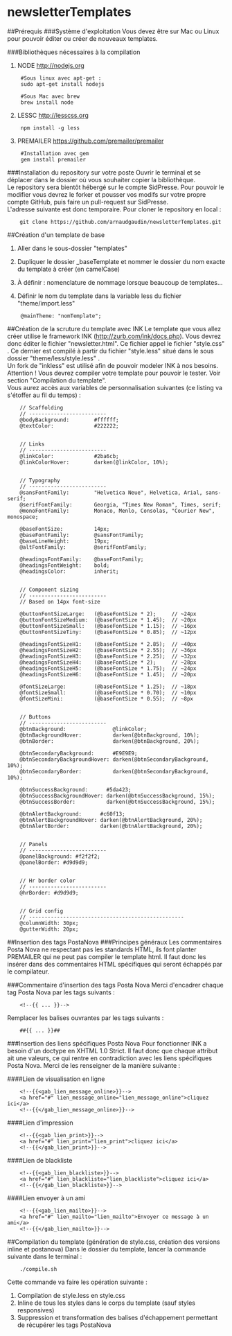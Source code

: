 newsletterTemplates
===================

##Prérequis
###Système d'exploitation
Vous devez être sur Mac ou Linux pour pouvoir éditer ou créer de nouveaux templates.

###Bibliothèques nécessaires à la compilation
1. NODE http://nodejs.org

		#Sous linux avec apt-get :
		sudo apt-get install nodejs

		#Sous Mac avec brew
		brew install node

2. LESSC http://lesscss.org

		npm install -g less

3. PREMAILER https://github.com/premailer/premailer

		#Installation avec gem
		gem install premailer

###Installation du repository sur votre poste
Ouvrir le terminal et se déplacer dans le dossier où vous souhaiter copier la bibliothèque.  
Le repository sera bientôt hébergé sur le compte SidPresse. Pour pouvoir le modifier vous devrez le forker et pousser vos modifs sur votre propre compte GitHub, puis faire un pull-request sur SidPresse.  
L'adresse suivante est donc temporaire. Pour cloner le repository en local :

		git clone https://github.com/arnaudgaudin/newsletterTemplates.git

##Création d'un template de base
1. Aller dans le sous-dossier "templates"
2. Dupliquer le dossier _baseTemplate et nommer le dossier du nom exacte du template à créer (en camelCase)
3. À définir : nomenclature de nommage lorsque beaucoup de templates...
4. Définir le nom du template dans la variable less du fichier "theme/import.less"

		@mainTheme: "nomTemplate";

##Création de la scruture du template avec INK
Le template que vous allez créer utilise le framework INK (http://zurb.com/ink/docs.php). Vous devrez donc éditer le fichier "newsletter.html". Ce fichier appel le fichier "style.css" . Ce dernier est compilé à partir du fichier "style.less" situé dans le sous dossier "theme/less/style.less" .  
Un fork de "inkless" est utilisé afin de pouvoir modeler INK à nos besoins.  
Attention ! Vous devrez compiler votre template pour pouvoir le tester. Voir section "Compilation du template".  
Vous aurez accès aux variables de personnalisation suivantes (ce listing va s'étoffer au fil du temps) :

		// Scaffolding
		// -------------------------
		@bodyBackground:        #ffffff;
		@textColor:             #222222;


		// Links
		// -------------------------
		@linkColor:             #2ba6cb;
		@linkColorHover:        darken(@linkColor, 10%);


		// Typography
		// -------------------------
		@sansFontFamily:        "Helvetica Neue", Helvetica, Arial, sans-serif;
		@serifFontFamily:       Georgia, "Times New Roman", Times, serif;
		@monoFontFamily:        Monaco, Menlo, Consolas, "Courier New", monospace;

		@baseFontSize:          14px;
		@baseFontFamily:        @sansFontFamily;
		@baseLineHeight:        19px;
		@altFontFamily:         @serifFontFamily;

		@headingsFontFamily:    @baseFontFamily;
		@headingsFontWeight:    bold;
		@headingsColor:         inherit;


		// Component sizing
		// -------------------------
		// Based on 14px font-size

		@buttonFontSizeLarge:   (@baseFontSize * 2);     // ~24px
		@buttonFontSizeMedium:  (@baseFontSize * 1.45);  // ~20px
		@buttonFontSizeSmall:   (@baseFontSize * 1.15);  // ~16px
		@buttonFontSizeTiny:    (@baseFontSize * 0.85);  // ~12px

		@headingsFontSizeH1:    (@baseFontSize * 2.85);  // ~40px
		@headingsFontSizeH2:    (@baseFontSize * 2.55);  // ~36px
		@headingsFontSizeH3:    (@baseFontSize * 2.25);  // ~32px
		@headingsFontSizeH4:    (@baseFontSize * 2);     // ~28px
		@headingsFontSizeH5:    (@baseFontSize * 1.75);  // ~24px
		@headingsFontSizeH6:    (@baseFontSize * 1.45);  // ~20px

		@fontSizeLarge:         (@baseFontSize * 1.25);  // ~18px
		@fontSizeSmall:         (@baseFontSize * 0.70);  // ~10px
		@fontSizeMini:          (@baseFontSize * 0.55);  // ~8px


		// Buttons
		// -------------------------
		@btnBackground:               @linkColor;
		@btnBackgroundHover:          darken(@btnBackground, 10%);
		@btnBorder:                   darken(@btnBackground, 20%);

		@btnSecondaryBackground:      #E9E9E9;
		@btnSecondaryBackgroundHover: darken(@btnSecondaryBackground, 10%);
		@btnSecondaryBorder:          darken(@btnSecondaryBackground, 10%);

		@btnSuccessBackground:      #5da423;
		@btnSuccessBackgroundHover: darken(@btnSuccessBackground, 15%);
		@btnSuccessBorder:          darken(@btnSuccessBackground, 15%);

		@btnAlertBackground:      #c60f13;
		@btnAlertBackgroundHover: darken(@btnAlertBackground, 20%);
		@btnAlertBorder:          darken(@btnAlertBackground, 20%);


		// Panels
		// -------------------------
		@panelBackground: #f2f2f2;
		@panelBorder: #d9d9d9;


		// Hr border color
		// -------------------------
		@hrBorder: #d9d9d9;


		// Grid config
		// --------------------------------------------------
		@columnWidth: 30px;
		@gutterWidth: 20px;

##Insertion des tags PostaNova
###Principes généraux
Les commentaires Posta Nova ne respectant pas les standards HTML, ils font planter PREMAILER qui ne peut pas compiler le template html. Il faut donc les insérer dans des commentaires HTML spécifiques qui seront échappés par le compilateur.

###Commentaire d'insertion des tags Posta Nova
Merci d'encadrer chaque tag Posta Nova par les tags suivants :

		<!--{{ ... }}-->

Remplacer les balises ouvrantes <? et ?> par les tags suivants :

		##{{ ... }}##

###Insertion des liens spécifiques Posta Nova
Pour fonctionner INK a besoin d'un doctype en XHTML 1.0 Strict. Il faut donc que chaque attribut ait une valeurs, ce qui rentre en contradiction avec les liens spécifiques Posta Nova. Merci de les renseigner de la manière suivante :

####Lien de visualisation en ligne

		<!--{{<gab_lien_message_online>}}-->
		<a href="#" lien_message_online="lien_message_online">cliquez ici</a>
		<!--{{</gab_lien_message_online>}}-->

####Lien d'impression

		<!--{{<gab_lien_print>}}-->
		<a href="#" lien_print="lien_print">cliquez ici</a>
		<!--{{</gab_lien_print>}}-->

####Lien de blackliste

		<!--{{<gab_lien_blackliste>}}-->
		<a href="#" lien_blackliste="lien_blackliste">cliquez ici</a>
		<!--{{</gab_lien_blackliste>}}-->


####Lien envoyer à un ami

		<!--{{<gab_lien_mailto>}}-->
		<a href="#" lien_mailto="lien_mailto">Envoyer ce message à un ami</a>
		<!--{{</gab_lien_mailto>}}-->

##Compilation du template
(génération de style.css, création des versions inline et postanova)
Dans le dossier du template, lancer la commande suivante dans le terminal :

		./compile.sh

Cette commande va faire les opération suivante :

1. Compilation de style.less en style.css
2. Inline de tous les styles dans le corps du template (sauf styles responsives)
3. Suppression et transformation des balises d'échappement permettant de récupérer les tags PostaNova